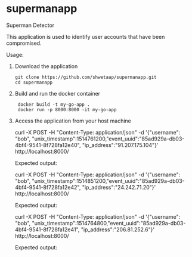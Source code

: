# supermanapp
Superman Detector

This application is used to identify user accounts that have been compromised.

Usage:

1. Download the application

       git clone https://github.com/shwetaap/supermanapp.git  
       cd supermanapp 
2. Build and run the docker container

        docker build -t my-go-app .
        docker run -p 8000:8000 -it my-go-app
3. Access the application from your host machine


    curl -X POST -H "Content-Type: application/json" -d '{"username": "bob", "unix_timestamp":1514761200,"event_uuid":"85ad929a-db03-4bf4-9541-8f728fa12e40", "ip_address":"91.207.175.104"}' http://localhost:8000/
    
    Expected output: 
    
    curl -X POST -H "Content-Type: application/json" -d '{"username": "bob", "unix_timestamp":1514851200,"event_uuid":"85ad929a-db03-4bf4-9541-8f728fa12e42", "ip_address":"24.242.71.20"}' http://localhost:8000/
    
    Expected output: 
    
    curl -X POST -H "Content-Type: application/json" -d '{"username": "bob", "unix_timestamp":1514764800,"event_uuid":"85ad929a-db03-4bf4-9541-8f728fa12e41", "ip_address":"206.81.252.6"}' http://localhost:8000/
    
    Expected output: 
        
 
    
    